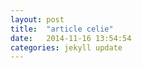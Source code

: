 ```yaml
---
layout: post
title:  "article celie"
date:   2014-11-16 13:54:54
categories: jekyll update
---
```


